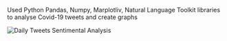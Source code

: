 Used Python Pandas, Numpy, Marplotliv, Natural Language Toolkit libraries to analyse Covid-19 tweets and create graphs

![Daily Tweets Sentimental Analysis](https://github.com/LiubouNY/Covid-19_Tweets_Analysis/assets/144833718/63436496-5f92-41b6-8add-4e56bef26af3)
